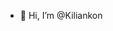 - 👋 Hi, I’m @Kiliankon


<!---
Kiliankon/Kiliankon is a ✨ special ✨ repository because its `README.md` (this file) appears on your GitHub profile.
You can click the Preview link to take a look at your changes.
--->
